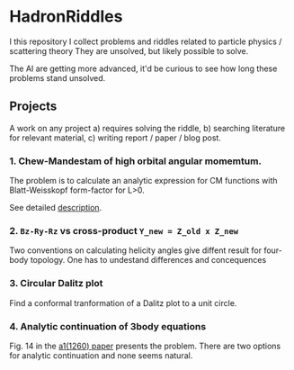 # HadronRiddles

I this repository I collect problems and riddles related to particle physics / scattering theory
They are unsolved, but likely possible to solve.

The AI are getting more advanced,
it'd be curious to see how long these problems stand unsolved.

## Projects

A work on any project a) requires solving the riddle, b) searching literature for relevant material, c) writing report / paper / blog post.

### 1. Chew-Mandestam of high orbital angular momemtum.

The problem is to calculate an analytic expression for CM functions with Blatt-Weisskopf form-factor for L>0.

See detailed [description](analytic-chew-mandelstam.md).

### 2. `Bz-Ry-Rz` vs cross-product `Y_new = Z_old x Z_new`

Two conventions on calculating helicity angles give diffent result for four-body topology. One has to undestand differences and concequences

### 3. Circular Dalitz plot

Find a conformal tranformation of a Dalitz plot to a unit circle.

### 4. Analytic continuation of 3body equations

Fig. 14 in the [a1(1260) paper](https://inspirehep.net/literature/1696497) presents the problem. There are two options for analytic continuation and none seems natural.